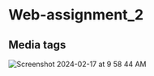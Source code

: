 # Web-assignment_2
## Media tags
![Screenshot 2024-02-17 at 9 58 44 AM](https://github.com/judesonleo/Web-assignment_2/assets/77841006/e909699e-7bc6-4ea9-bc45-d169c1f87746)
